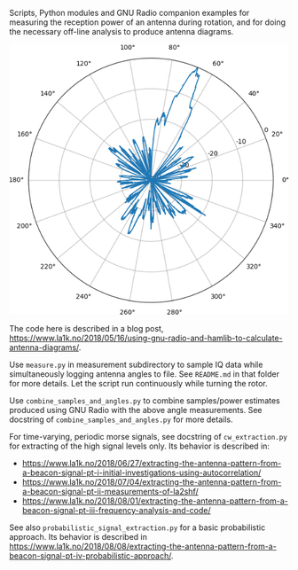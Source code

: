 Scripts, Python modules and GNU Radio companion examples for measuring the
reception power of an antenna during rotation, and for doing the necessary
off-line analysis to produce antenna diagrams.

![Example pattern](example-pattern.png)

The code here is described in a blog post, https://www.la1k.no/2018/05/16/using-gnu-radio-and-hamlib-to-calculate-antenna-diagrams/.

Use `measure.py` in measurement subdirectory to sample IQ data while
simultaneously logging antenna angles to file. See `README.md` in that folder
for more details. Let the script run continuously while turning the rotor.

Use `combine_samples_and_angles.py` to combine samples/power estimates produced
using GNU Radio with the above angle measurements.  See docstring of
`combine_samples_and_angles.py` for more details.

For time-varying, periodic morse signals, see docstring of `cw_extraction.py` for extracting of the high signal levels only.
Its behavior is described in:

* https://www.la1k.no/2018/06/27/extracting-the-antenna-pattern-from-a-beacon-signal-pt-i-initial-investigations-using-autocorrelation/
* https://www.la1k.no/2018/07/04/extracting-the-antenna-pattern-from-a-beacon-signal-pt-ii-measurements-of-la2shf/
* https://www.la1k.no/2018/08/01/extracting-the-antenna-pattern-from-a-beacon-signal-pt-iii-frequency-analysis-and-code/

See also `probabilistic_signal_extraction.py` for a basic probabilistic approach. Its behavior is described in https://www.la1k.no/2018/08/08/extracting-the-antenna-pattern-from-a-beacon-signal-pt-iv-probabilistic-approach/.
